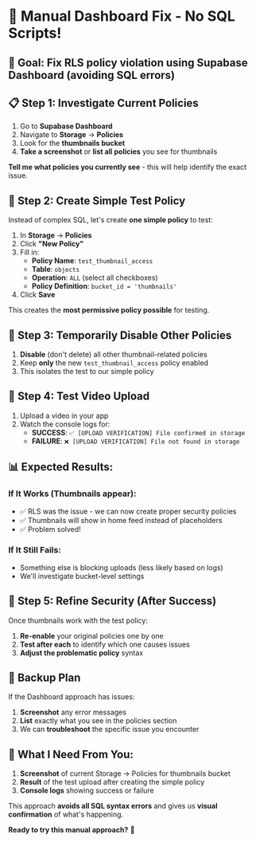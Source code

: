 # 🔧 Manual Dashboard Fix - No SQL Scripts!

## 🎯 **Goal**: Fix RLS policy violation using Supabase Dashboard (avoiding SQL errors)

## 📋 **Step 1: Investigate Current Policies**

1. Go to **Supabase Dashboard**
2. Navigate to **Storage** → **Policies**  
3. Look for the **thumbnails bucket**
4. **Take a screenshot** or **list all policies** you see for thumbnails

**Tell me what policies you currently see** - this will help identify the exact issue.

## 🧪 **Step 2: Create Simple Test Policy**

Instead of complex SQL, let's create **one simple policy** to test:

1. In **Storage** → **Policies**
2. Click **"New Policy"**
3. Fill in:
   - **Policy Name**: `test_thumbnail_access`
   - **Table**: `objects`
   - **Operation**: `ALL` (select all checkboxes)
   - **Policy Definition**: `bucket_id = 'thumbnails'`
4. Click **Save**

This creates the **most permissive policy possible** for testing.

## 🚫 **Step 3: Temporarily Disable Other Policies**

1. **Disable** (don't delete) all other thumbnail-related policies
2. Keep **only** the new `test_thumbnail_access` policy enabled
3. This isolates the test to our simple policy

## 🧪 **Step 4: Test Video Upload**

1. Upload a video in your app
2. Watch the console logs for:
   - **SUCCESS**: `✅ [UPLOAD VERIFICATION] File confirmed in storage`
   - **FAILURE**: `❌ [UPLOAD VERIFICATION] File not found in storage`

## 📊 **Expected Results:**

### **If It Works** (Thumbnails appear):
- ✅ RLS was the issue - we can now create proper security policies
- ✅ Thumbnails will show in home feed instead of placeholders
- ✅ Problem solved!

### **If It Still Fails**:
- Something else is blocking uploads (less likely based on logs)
- We'll investigate bucket-level settings

## 🔧 **Step 5: Refine Security (After Success)**

Once thumbnails work with the test policy:

1. **Re-enable** your original policies one by one
2. **Test after each** to identify which one causes issues
3. **Adjust the problematic policy** syntax

## 🚨 **Backup Plan**

If the Dashboard approach has issues:

1. **Screenshot** any error messages
2. **List** exactly what you see in the policies section
3. We can **troubleshoot** the specific issue you encounter

## 📸 **What I Need From You:**

1. **Screenshot** of current Storage → Policies for thumbnails bucket
2. **Result** of the test upload after creating the simple policy
3. **Console logs** showing success or failure

This approach **avoids all SQL syntax errors** and gives us **visual confirmation** of what's happening.

**Ready to try this manual approach?** 🚀